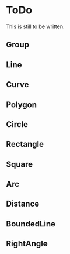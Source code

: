 # ToDo

This is still to be written.

## Group

## Line

## Curve

## Polygon

## Circle

## Rectangle

## Square

## Arc

## Distance

## BoundedLine

## RightAngle

